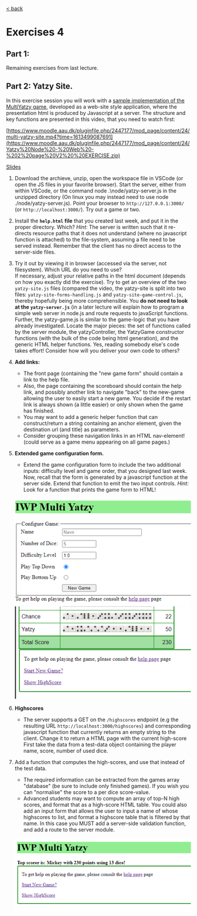 [< back](README.md)

# Exercises 4

## Part 1: 

Remaining exercises from last lecture.

## Part 2: Yatzy Site.

In this exercise session you will work with a [sample implementation of the MultiYatzy game](), developed as a web-site style application, where the presentation html is produced by Javascript at a server. The structure and key functions are presented in this video, that you need to watch first:

[https://www.moodle.aau.dk/pluginfile.php/2447177/mod_page/content/24/multi-yatzy-site.mp4?time=1613499087691](https://www.moodle.aau.dk/pluginfile.php/2447177/mod_page/content/24/Yatzy%20Node%20-%20Web%20-%202%20page%20V2%20%20EXERCISE.zip)
 
[Slides](https://www.moodle.aau.dk/pluginfile.php/2447177/mod_page/content/24/04-01%20multiyatzy.pdf)

1. Download the archieve, unzip, open the workspace file in VSCode (or open the JS files in your favorite browser). Start the server, either from within VSCode, or the command  node .\node/yatzy-server.js in the unzipped directory (On linux you may instead need to use node ./node/yatzy-server.js). Point your browser to `http://127.0.0.1:3000/` (or `http://localhost:3000/`). Try out a game or two.
2. Install the **`help.html` file** that you created last week, and put it in the proper directory. Which?
*Hint:* The server is written such that it re-directs resource paths that it does not understand (where no javascript function is attached) to the file-system, assuming a file need to be served instead. Remember that the client has no direct access to the server-side files. 
3. Try it out by viewing it in browser (accessed via the server, not filesystem). Which URL do you need to use?  
If necessary, adjust your relative paths in the html document (depends on how you exactly did the exercise). 
Try to get an overview of the two `yatzy-site.js` files (compared the video, the yatzy-site is split into two files: `yatzy-site-forms-handling.js` and `yatzy-site-game-control.js`, thereby hopefully being more comprehensible.
You **do not need to look at the `yatzy-server.js`** (in a later lecture will explain how to program a simple web server in node.js and route requests to javaScript functions. Further, the yatzy-game.js is similar to the game-logic that you have already investigated.
Locate the major pieces: the set of functions called by the server module, the yatzyController, the YatzyGame constructor functions (with the bulk of the code being html generation), and the generic HTML helper functions.
Yes, reading somebody else's code takes effort! Consider how will you deliver your own code to others?
4. **Add links:**
    - The front page (containing the "new game form" should contain a link to the help file.
    - Also, the page containing the scoreboard should contain the help link, and possibly another link to navigate "back" to the new-game allowing the user to easily start a new game. You decide if the restart link is always shown (a little easier) or only shown when the game has finished.
    - You may want to add a generic helper function that can construct/return a string containing an anchor element, given the destination url (and title) as parameters.    
    - Consider grouping these navigation links in an HTML nav-element! (could serve as a game menu appearing on all game pages.)
5. **Extended game configuration form.**
    - Extend the game configuration form to include the two additional inputs: difficulty level and game order, that you designed last week. Now, recall that the form is generated by a javascript function at the server side. Extend that function to emit the two input controls.
    *Hint:* Look for a function that prints the game form to HTML!

    ![extended config](../../assets/4_2_5_1.png)
    ![end card](../../assets/4_2_5_2.png)

6. **Highscores**
    - The server supports a GET on the `/highscores` endpoint (e.g the resulting URL `http://localhost:3000/highscores`) and corresponding javascript function that currently returns an empty string to the client. Change it to return a HTML page with the current high-score
    First take the data from a test-data object containing the player name, score, number of used dice. 
7. Add a function that computes the high-scores, and use that instead of the test data. 
    - The required information can be extracted from the games array "database" (be sure to include only finished games). If you wish you can "normalise" the score to a per dice score-value. 
    - Advanced students may want to compute an array of top-N high scores, and format that as a high-score HTML table.  You could also add an input form that allows the user to input a name of whose highscores to list, and format a highscore table that is filtered by that name. In this case you MUST add a server-side validation function, and add a route to the server module.

    ![top list](../../assets/4_2_7.png)